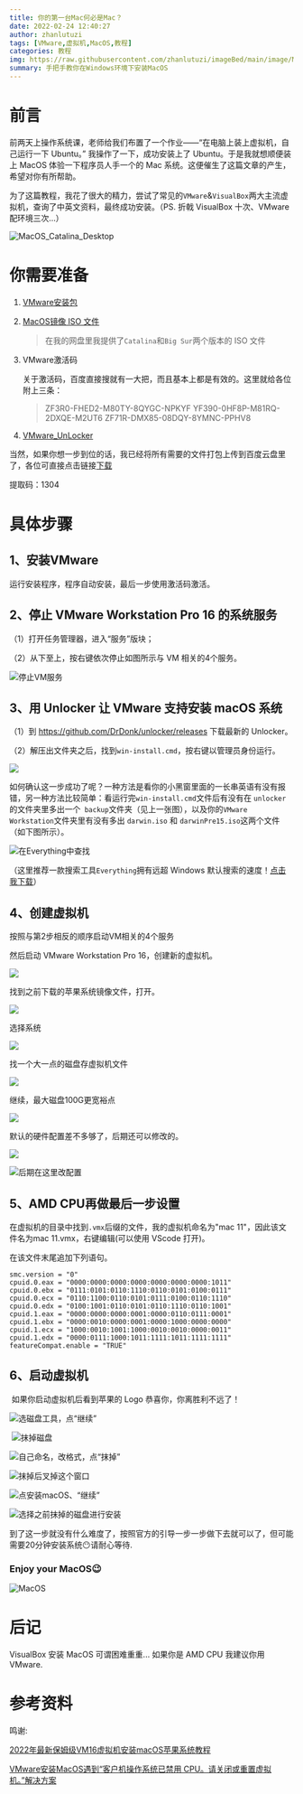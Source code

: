 ```yaml
---
title: 你的第一台Mac何必是Mac？
date: 2022-02-24 12:40:27
author: zhanlutuzi
tags: [VMware,虚拟机,MacOS,教程]
categories: 教程
img: https://raw.githubusercontent.com/zhanlutuzi/imageBed/main/image/MacOS_Catalina_Desktop.png
summary: 手把手教你在Windows环境下安装MacOS
---
```


# 前言

​		前两天上操作系统课，老师给我们布置了一个作业——“在电脑上装上虚拟机，自己运行一下 Ubuntu。” 我操作了一下，成功安装上了 Ubuntu。于是我就想顺便装上 MacOS 体验一下程序员人手一个的 Mac 系统。这便催生了这篇文章的产生，希望对你有所帮助。

​		为了这篇教程，我花了很大的精力，尝试了常见的`VMware`&`VisualBox`两大主流虚拟机，查询了中英文资料，最终成功安装。（PS. 折戟 VisualBox 十次、VMware 配环境三次...）

![MacOS_Catalina_Desktop](https://raw.githubusercontent.com/zhanlutuzi/imageBed/main/image/MacOS_Catalina_Desktop.png)

# 你需要准备

1. [VMware安装包](https://www.vmware.com/cn/products/workstation-pro/workstation-pro-evaluation.html)

2. [MacOS镜像 ISO 文件]()

   > 在我的网盘里我提供了`Catalina`和`Big Sur`两个版本的 ISO 文件

3. VMware激活码

   关于激活码，百度直接搜就有一大把，而且基本上都是有效的。这里就给各位附上三条：

   >    ZF3R0-FHED2-M80TY-8QYGC-NPKYF
   >    YF390-0HF8P-M81RQ-2DXQE-M2UT6
   >    ZF71R-DMX85-08DQY-8YMNC-PPHV8

4. [VMware_UnLocker](https://github.com/DrDonk/unlocker/releases)

当然，如果你想一步到位的话，我已经将所有需要的文件打包上传到百度云盘里了，各位可直接点击链接[下载](https://pan.baidu.com/s/1l7MVW3mUDPSzbnliPBRaqw?pwd=1304 )

提取码：1304

# 具体步骤

## 1、安装VMware

运行安装程序，程序自动安装，最后一步使用激活码激活。

## 2、停止 VMware Workstation Pro 16 的系统服务

（1）打开任务管理器，进入“服务”版块；

（2）从下至上，按右键依次停止如图所示与 VM 相关的4个服务。

![停止VM服务](https://raw.githubusercontent.com/zhanlutuzi/imageBed/main/image/image-20220224150623344.png)

##   3、用 Unlocker 让 VMware 支持安装 macOS 系统

（1）到 https://github.com/DrDonk/unlocker/releases 下载最新的 Unlocker。

（2）解压出文件夹之后，找到`win-install.cmd`，按右键以管理员身份运行。

![](https://raw.githubusercontent.com/zhanlutuzi/imageBed/main/image/image-20220224132550731.png)

​		如何确认这一步成功了呢？一种方法是看你的小黑窗里面的一长串英语有没有报错，另一种方法比较简单：看运行完`win-install.cmd`文件后有没有在 `unlocker`的文件夹里多出一个` backup`文件夹（见上一张图），以及你的`VMware Workstation`文件夹里有没有多出 `darwin.iso` 和 `darwinPre15.iso`这两个文件（如下图所示）。

![在Everything中查找](https://raw.githubusercontent.com/zhanlutuzi/imageBed/main/image/image-20220224132846085.png)

（这里推荐一款搜索工具`Everything`拥有远超 Windows 默认搜索的速度！[点击我下载](https://github.com/Wox-launcher/Wox/releases/tag/v1.3.524)）

## 4、创建虚拟机

按照与第2步相反的顺序启动VM相关的4个服务

然后启动 VMware Workstation Pro 16，创建新的虚拟机。

![](https://raw.githubusercontent.com/zhanlutuzi/imageBed/main/image/image-20220224133336529.png)

找到之前下载的苹果系统镜像文件，打开。

![](https://raw.githubusercontent.com/zhanlutuzi/imageBed/main/image/image-20220224133410517.png)

选择系统

![](https://raw.githubusercontent.com/zhanlutuzi/imageBed/main/image/image-20220224133440357.png)

找一个大一点的磁盘存虚拟机文件

![](https://raw.githubusercontent.com/zhanlutuzi/imageBed/main/image/image-20220224133501865.png)

 继续，最大磁盘100G更宽裕点

![](https://raw.githubusercontent.com/zhanlutuzi/imageBed/main/image/image-20220224133529741.png)

默认的硬件配置差不多够了，后期还可以修改的。

![](https://raw.githubusercontent.com/zhanlutuzi/imageBed/main/image/image-20220224133613717.png)

![后期在这里改配置](https://raw.githubusercontent.com/zhanlutuzi/imageBed/main/image/image-20220224133725154.png)

## 5、AMD CPU再做最后一步设置

在虚拟机的目录中找到`.vmx`后缀的文件，我的虚拟机命名为"mac 11"，因此该文件名为mac 11.vmx，右键编辑(可以使用 VScode 打开)。

在该文件末尾追加下列语句。

```
smc.version = "0"
cpuid.0.eax = "0000:0000:0000:0000:0000:0000:0000:1011"
cpuid.0.ebx = "0111:0101:0110:1110:0110:0101:0100:0111"
cpuid.0.ecx = "0110:1100:0110:0101:0111:0100:0110:1110"
cpuid.0.edx = "0100:1001:0110:0101:0110:1110:0110:1001"
cpuid.1.eax = "0000:0000:0000:0001:0000:0110:0111:0001"
cpuid.1.ebx = "0000:0010:0000:0001:0000:1000:0000:0000"
cpuid.1.ecx = "1000:0010:1001:1000:0010:0010:0000:0011"
cpuid.1.edx = "0000:0111:1000:1011:1111:1011:1111:1111"
featureCompat.enable = "TRUE"
```



## 6、启动虚拟机

​		如果你启动虚拟机后看到苹果的 Logo 恭喜你，你离胜利不远了！

![ 选磁盘工具，点“继续”](https://raw.githubusercontent.com/zhanlutuzi/imageBed/main/image/image-20220224134529762.png)

​		![抹掉磁盘](https://raw.githubusercontent.com/zhanlutuzi/imageBed/main/image/image-20220224134619582.png)

![自己命名，改格式，点“抹掉”](https://raw.githubusercontent.com/zhanlutuzi/imageBed/main/image/image-20220224134648645.png)

![抹掉后叉掉这个窗口](https://raw.githubusercontent.com/zhanlutuzi/imageBed/main/image/image-20220224134715160.png)

![点安装macOS、“继续”](https://raw.githubusercontent.com/zhanlutuzi/imageBed/main/image/image-20220224134755581.png)

![选择之前抹掉的磁盘进行安装](https://raw.githubusercontent.com/zhanlutuzi/imageBed/main/image/image-20220224134830518.png)

到了这一步就没有什么难度了，按照官方的引导一步一步做下去就可以了，但可能需要20分钟安装系统😶请耐心等待.

### Enjoy your MacOS😉

![MacOS](https://raw.githubusercontent.com/zhanlutuzi/imageBed/main/image/image-20220224142433087.png)

# 后记

VisualBox 安装 MacOS 可谓困难重重... 如果你是 AMD CPU 我建议你用 VMware.

# 参考资料

鸣谢:

[2022年最新保姆级VM16虚拟机安装macOS苹果系统教程](https://mp.weixin.qq.com/s/eMAgVApZNt98ovbBEly6Pw)

[VMware安装MacOS遇到“客户机操作系统已禁用 CPU。请关闭或重置虚拟机。”解决方案](https://www.jxzssy.top/article/90.html)

